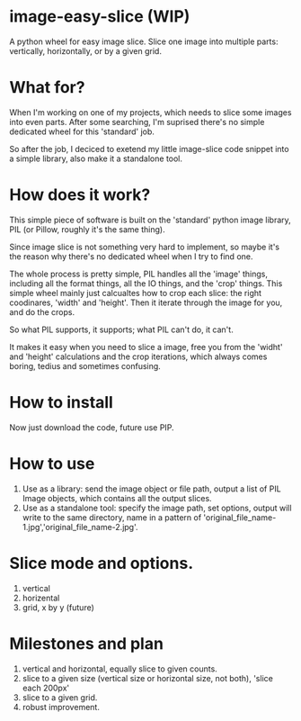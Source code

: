 # image-easy-slice (WIP)
A python wheel for easy image slice. Slice one image into multiple parts: vertically, horizontally, or by a given grid.

# What for?
When I'm working on one of my projects, which needs to slice some images into even parts. After some searching, I'm suprised there's no simple dedicated wheel for this 'standard' job. 

So after the job, I deciced to exetend my little image-slice code snippet into a simple library, also make it a standalone tool. 

# How does it work?
This simple piece of software is built on the 'standard' python image library, PIL (or Pillow, roughly it's the same thing). 

Since image slice is not something very hard to implement, so maybe it's the reason why there's no dedicated wheel when I try to find one.

The whole process is pretty simple, PIL handles all the 'image' things, including all the format things, all the IO things, and the 'crop' things. This simple wheel mainly just calcualtes how to crop each slice: the right coodinares, 'width' and 'height'. Then it iterate through the image for you, and do the crops.

So what PIL supports, it supports; what PIL can't do, it can't. 

It makes it easy when you need to slice a image, free you from the 'widht' and 'height' calculations and the crop iterations, which always comes boring, tedius and sometimes confusing. 

# How to install
Now just download the code, future use PIP.

# How to use
1. Use as a library: send the image object or file path, output a list of PIL Image objects, which contains all the output slices.
2. Use as a standalone tool: specify the image path, set options, output will write to the same directory, name in a pattern of 'original_file_name-1.jpg','original_file_name-2.jpg'.

# Slice mode and options.
1. vertical
2. horizental
3. grid, x by y (future)

# Milestones and plan
1. vertical and horizontal, equally slice to given counts.
2. slice to a given size (vertical size or horizontal size, not both), 'slice each 200px'
3. slice to a given grid.
4. robust improvement.
